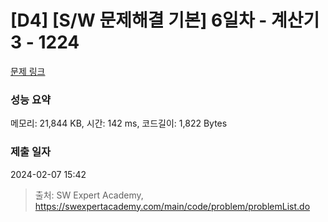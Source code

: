 # [D4] [S/W 문제해결 기본] 6일차 - 계산기3 - 1224 

[문제 링크](https://swexpertacademy.com/main/code/problem/problemDetail.do?contestProbId=AV14tDX6AFgCFAYD) 

### 성능 요약

메모리: 21,844 KB, 시간: 142 ms, 코드길이: 1,822 Bytes

### 제출 일자

2024-02-07 15:42



> 출처: SW Expert Academy, https://swexpertacademy.com/main/code/problem/problemList.do